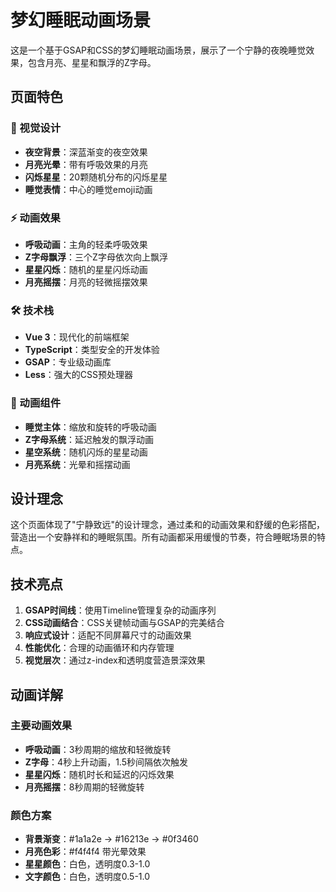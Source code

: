 # 梦幻睡眠动画场景

<Map />

这是一个基于GSAP和CSS的梦幻睡眠动画场景，展示了一个宁静的夜晚睡觉效果，包含月亮、星星和飘浮的Z字母。

## 页面特色

### 🌙 视觉设计
- **夜空背景**：深蓝渐变的夜空效果
- **月亮光晕**：带有呼吸效果的月亮
- **闪烁星星**：20颗随机分布的闪烁星星
- **睡觉表情**：中心的睡觉emoji动画

### ⚡ 动画效果
- **呼吸动画**：主角的轻柔呼吸效果
- **Z字母飘浮**：三个Z字母依次向上飘浮
- **星星闪烁**：随机的星星闪烁动画
- **月亮摇摆**：月亮的轻微摇摆效果

### 🛠️ 技术栈
- **Vue 3**：现代化的前端框架
- **TypeScript**：类型安全的开发体验
- **GSAP**：专业级动画库
- **Less**：强大的CSS预处理器

### 🎯 动画组件
- **睡觉主体**：缩放和旋转的呼吸动画
- **Z字母系统**：延迟触发的飘浮动画
- **星空系统**：随机闪烁的星星动画
- **月亮系统**：光晕和摇摆动画

## 设计理念

这个页面体现了"宁静致远"的设计理念，通过柔和的动画效果和舒缓的色彩搭配，营造出一个安静祥和的睡眠氛围。所有动画都采用缓慢的节奏，符合睡眠场景的特点。

## 技术亮点

1. **GSAP时间线**：使用Timeline管理复杂的动画序列
2. **CSS动画结合**：CSS关键帧动画与GSAP的完美结合
3. **响应式设计**：适配不同屏幕尺寸的动画效果
4. **性能优化**：合理的动画循环和内存管理
5. **视觉层次**：通过z-index和透明度营造景深效果

## 动画详解

### 主要动画效果
- **呼吸动画**：3秒周期的缩放和轻微旋转
- **Z字母**：4秒上升动画，1.5秒间隔依次触发
- **星星闪烁**：随机时长和延迟的闪烁效果
- **月亮摇摆**：8秒周期的轻微旋转

### 颜色方案
- **背景渐变**：#1a1a2e → #16213e → #0f3460
- **月亮色彩**：#f4f4f4 带光晕效果
- **星星颜色**：白色，透明度0.3-1.0
- **文字颜色**：白色，透明度0.5-1.0
